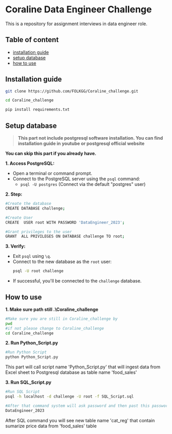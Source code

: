 # Coraline Data Engineer Challenge

This is a repository for assignment interviews in data engineer role.

## Table of content

- [installation guide](#installation-guide)
- [setup database](#setup-database)
- [how to use](##How%20to%20use)

## Installation guide

``` bash
git clone https://github.com/FOLKGG/Coraline_challenge.git

cd Coraline_challenge

pip install requirements.txt
```
## Setup database 

> **This part not include postgresql software installation. You can find installation guide in youtube or postgresql official website**

**You can skip this part if you already have.**

**1. Access PostgreSQL:**
-   Open a terminal or command prompt.
-   Connect to the PostgreSQL server using the  `psql`  command:
    -   `psql -U postgres` (Connect via the default "postgres" user)

**2. Step:**
``` bash
#Create the database
CREATE DATABASE challenge;

#Create User
CREATE  USER root WITH PASSWORD 'DataEngineer_2023';

#Grant privileges to the user
GRANT  ALL PRIVILEGES ON DATABASE challenge TO root;
```
**3. Verify:**

-   Exit  `psql`  using  `\q`.
-   Connect to the new database as the  `root`  user:
    ``` bash
    psql -U root challenge
    ```
-   If successful, you'll be connected to the  `challenge`  database.

## How to use 
**1. Make sure path still .\Coraline_challenge**
``` bash
#Make sure you are still in Coraline_challenge by
pwd
#if not please change to Coraline_challenge
cd Coraline_challenge
```

**2.  Run Python_Script.py**
``` bash
#Run Python Script
python Python_Script.py
```
This part will call script name 'Python_Script.py' that will ingest data from Excel sheet to Postgresql database as table name  'food_sales'

**3.  Run SQL_Script.py**
``` bash
#Run SQL Script
psql -h localhost -d challenge -U root -f SQL_Script.sql

#After that command system will ask password and then past this password
DataEngineer_2023

```
After SQL command you will see new table name 'cat_reg' that contain sumarize price data from 'food_sales' table
